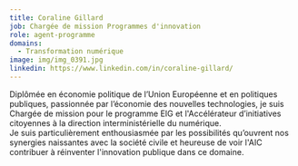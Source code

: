 ```yaml
---
title: Coraline Gillard
job: Chargée de mission Programmes d'innovation
role: agent-programme
domains:
  - Transformation numérique
image: img/img_0391.jpg
linkedin: https://www.linkedin.com/in/coraline-gillard/
---
```

Diplômée en économie politique de l’Union Européenne et en politiques publiques, passionnée par l’économie des nouvelles technologies, je suis Chargée de mission pour le programme EIG et l'Accélérateur d’initiatives citoyennes à la direction interministérielle du numérique.\
Je suis particulièrement enthousiasmée par les possibilités qu’ouvrent nos synergies naissantes avec la société civile et heureuse de voir l'AIC contribuer à réinventer l'innovation publique dans ce domaine.